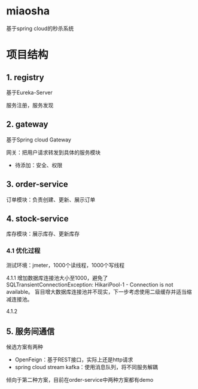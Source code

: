 # miaosha
基于spring cloud的秒杀系统

# 项目结构

## 1. registry
基于Eureka-Server

服务注册，服务发现

## 2. gateway
基于Spring cloud Gateway

网关：把用户请求转发到具体的服务模块

- 待添加：安全、权限

## 3. order-service
订单模块：负责创建、更新、展示订单

## 4. stock-service
库存模块：展示库存、更新库存

### 4.1 优化过程

测试环境：jmeter，1000个读线程，1000个写线程

4.1.1 增加数据库连接池大小至1000，避免了SQLTransientConnectionException: HikariPool-1 - Connection is not available。
盲目增大数据库连接池并不现实，下一步考虑使用二级缓存并适当缩减连接池。

4.1.2 

## 5. 服务间通信
候选方案有两种

- OpenFeign：基于REST接口，实际上还是http请求
- spring cloud stream kafka：使用消息队列，将不同服务解耦

倾向于第二种方案，目前在order-service中两种方案都有demo